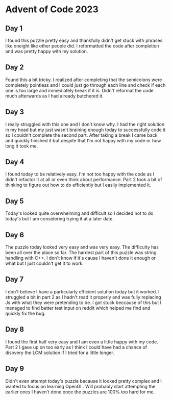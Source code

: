 # Advent of Code 2023

## Day 1
I found this puzzle pretty easy and thankfully didn't get stuck with phrases like oneight like other people did. I reformatted the code after completion and was pretty happy with my solution.

## Day 2
Found this a bit tricky. I realized after completing that the semicolons were completely pointless and I could just go through each line and check if each one is too large and immediately break if it is. Didn't reformat the code much afterwards as I had already butchered it.

## Day 3
I really struggled with this one and I don't know why. I had the right solution in my head but my just wasn't braining enough today to successfully code it so I couldn't complete the second part. After taking a break I came back and quickly finished it but despite that I'm not happy with my code or how long it took me.

## Day 4
I found today to be relatively easy. I'm not too happy with the code as I didn't refactor it at all or even think about performance. Part 2 took a bit of thinking to figure out how to do efficiently but I easily implemented it.

## Day 5
Today's looked quite overwhelming and difficult so I decided not to do today's but I am considering trying it at a later date.

## Day 6
The puzzle today looked very easy and was very easy. The difficulty has been all over the place so far. The hardest part of this puzzle was string handling with C++. I don't know if it's cause I haven't done it enough or what but I just couldn't get it to work.

## Day 7
I don't believe I have a particularly efficient solution today but it worked. I struggled a bit in part 2 as I hadn't read it properly and was fully replacing Js with what they were pretending to be. I got stuck beccause of this but I managed to find better test input on reddit which helped me find and quickly fix the bug.

## Day 8
I found the first half very easy and I am even a little happy with my code. Part 2 I gave up on too early as I think I could have had a chance of disovery the LCM solution if I tried for a little longer.

## Day 9
Didn't even attempt today's puzzle because it looked pretty complex and I wanted to focus on learning OpenGL. Will probably start attempting the earlier ones I haven't done once the puzzles are 100% too hard for me.
